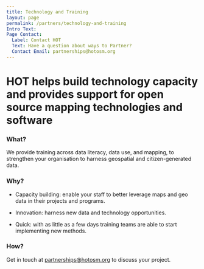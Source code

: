 ```yaml
---
title: Technology and Training
layout: page
permalink: /partners/technology-and-training
Intro Text: 
Page Contact:
  Label: Contact HOT
  Text: Have a question about ways to Partner?
  Contact Email: partnerships@hotosm.org
---
```


# HOT helps build technology capacity and provides support for open source mapping technologies and software

### What?

We provide training across data literacy, data use, and mapping, to strengthen your organisation to harness geospatial and citizen-generated data.

### Why?

* Capacity building: enable your staff to better leverage maps and geo data in their projects and programs.

* Innovation: harness new data and technology opportunities.

* Quick: with as little as a few days training teams are able to start implementing new methods.

### How?

Get in touch at [partnerships@hotosm.org](mailto:partnerships@hotosm.org) to discuss your project.